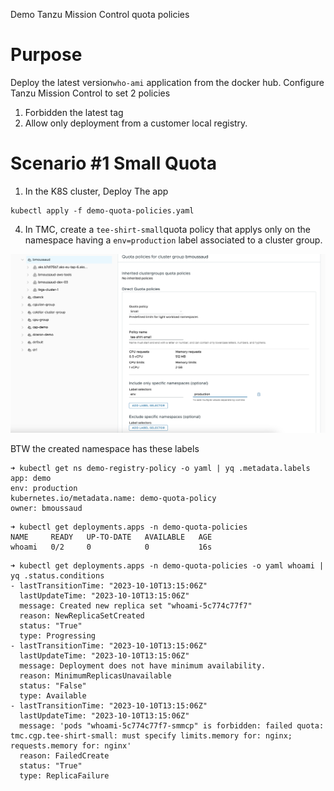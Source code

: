 Demo Tanzu Mission Control quota policies

# Purpose

Deploy the latest version`who-ami` application from the docker hub. Configure Tanzu Mission Control to set 2 policies

1. Forbidden the latest tag
1. Allow only deployment from a customer local registry.

# Scenario #1 Small Quota

1. In the K8S cluster, Deploy The app

```
kubectl apply -f demo-quota-policies.yaml
```

4. In TMC, create a `tee-shirt-small`quota policy that applys only on the namespace having a `env=production` label associated to a cluster group.

![ ](img/1.png)

BTW the created namespace has these labels

```
➜ kubectl get ns demo-registry-policy -o yaml | yq .metadata.labels
app: demo
env: production
kubernetes.io/metadata.name: demo-quota-policy
owner: bmoussaud
```

```
➜ kubectl get deployments.apps -n demo-quota-policies                                                                                                                          
NAME     READY   UP-TO-DATE   AVAILABLE   AGE
whoami   0/2     0            0           16s
```

```
➜ kubectl get deployments.apps -n demo-quota-policies -o yaml whoami | yq .status.conditions                                                                                   
- lastTransitionTime: "2023-10-10T13:15:06Z"
  lastUpdateTime: "2023-10-10T13:15:06Z"
  message: Created new replica set "whoami-5c774c77f7"
  reason: NewReplicaSetCreated
  status: "True"
  type: Progressing
- lastTransitionTime: "2023-10-10T13:15:06Z"
  lastUpdateTime: "2023-10-10T13:15:06Z"
  message: Deployment does not have minimum availability.
  reason: MinimumReplicasUnavailable
  status: "False"
  type: Available
- lastTransitionTime: "2023-10-10T13:15:06Z"
  lastUpdateTime: "2023-10-10T13:15:06Z"
  message: 'pods "whoami-5c774c77f7-smmcp" is forbidden: failed quota: tmc.cgp.tee-shirt-small: must specify limits.memory for: nginx; requests.memory for: nginx'
  reason: FailedCreate
  status: "True"
  type: ReplicaFailure
```
